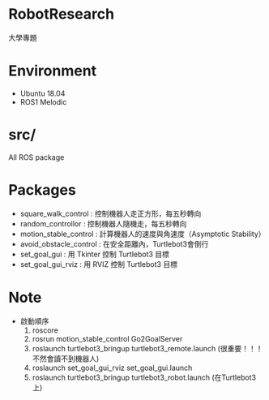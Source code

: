 # RobotResearch
大學專題

# Environment
* Ubuntu 18.04
* ROS1 Melodic

# src/ 
All ROS package

# Packages
* square_walk_control : 控制機器人走正方形，每五秒轉向
* random_controllor : 控制機器人隨機走，每五秒轉向
* motion_stable_control : 計算機器人的速度與角速度（Asymptotic Stability）
* avoid_obstacle_control : 在安全距離內，Turtlebot3會倒行 
* set_goal_gui : 用 Tkinter 控制 Turtlebot3 目標
* set_goal_gui_rviz : 用 RVIZ 控制 Turtlebot3 目標

# Note
* 啟動順序
	1. roscore 
	2. rosrun motion_stable_control Go2GoalServer 
	3. roslaunch turtlebot3_bringup turtlebot3_remote.launch (很重要！！！不然會讀不到機器人)
	4. roslaunch set_goal_gui_rviz set_goal_gui.launch
	5. roslaunch turtlebot3_bringup turtlebot3_robot.launch (在Turtlebot3 上)

